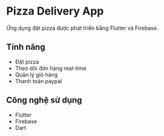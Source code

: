 # Pizza Delivery App

Ứng dụng đặt pizza được phát triển bằng Flutter và Firebase.

## Tính năng
- Đặt pizza
- Theo dõi đơn hàng real-time
- Quản lý giỏ hàng
- Thanh toán paypal

## Công nghệ sử dụng
- Flutter
- Firebase
- Dart

